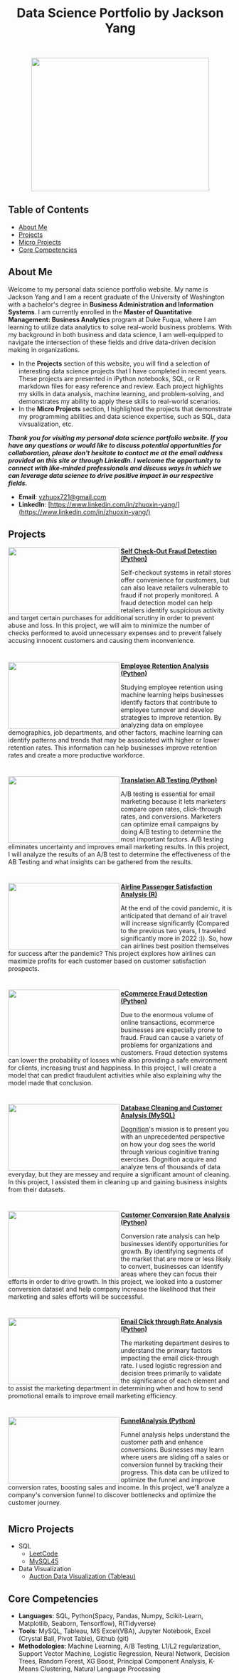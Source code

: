 <h1 align="center"> Data Science Portfolio by Jackson Yang </h1> <br>

<p align="center">
    <img src="https://github.com/YZXBiz/Yang_Portfolio/blob/main/Images/DATAAC.jpg" width="400" height="300">
</p>


## Table of Contents
* [About Me](#about-me)
* [Projects](#projects)
* [Micro Projects](#micro-projects)
* [Core Competencies](#core-competencies)


## About Me
Welcome to my personal data science portfolio website. My name is Jackson Yang and I am a recent graduate of the University of Washington with a bachelor's degree in **Business Administration and Information Systems**. I am currently enrolled in the **Master of Quantitative Management: Business Analytics** program at Duke Fuqua, where I am learning to utilize data analytics to solve real-world business problems. With my background in both business and data science, I am well-equipped to navigate the intersection of these fields and drive data-driven decision making in organizations.

- In the **Projects** section of this website, you will find a selection of interesting data science projects that I have completed in recent years. These projects are presented in iPython notebooks, SQL, or R markdown files for easy reference and review. Each project highlights my skills in data analysis, machine learning, and problem-solving, and demonstrates my ability to apply these skills to real-world scenarios.
- In the **Micro Projects** section, I highlighted the projects that demonstrate my programming abilities and data science expertise, such as SQL, data vivsualization, etc.

***Thank you for visiting my personal data science portfolio website. If you have any questions or would like to discuss potential opportunities for collaboration, please don't hesitate to contact me at the email address provided on this site or through LinkedIn. I welcome the opportunity to connect with like-minded professionals and discuss ways in which we can leverage data science to drive positive impact in our respective fields.***

- **Email**: [yzhuox721@gmail.com](yzhuox721@gmail.com)
- **Linkedln**: [https://www.linkedin.com/in/zhuoxin-yang/](https://www.linkedin.com/in/zhuoxin-yang/)


## Projects

<img align="left" width="250" height="150" src="https://github.com/YZXBiz/Jackson_Portfolio/blob/main/Images/Self_Check_out.webp"> **[Self Check-Out Fraud Detection (Python) ](https://github.com/YZXBiz/Jackson_Portfolio/blob/main/Projects/Self%20Checkout%20Fraud%20Detection/Code.ipynb)**

Self-checkout systems in retail stores offer convenience for customers, but can also leave retailers vulnerable to fraud if not properly monitored. A fraud detection model can help retailers identify suspicious activity and target certain purchases for additional scrutiny in order to prevent abuse and loss. In this project, we will aim to minimize the number of checks performed to avoid unnecessary expenses and to prevent falsely accusing innocent customers and causing them inconvenience.
#
<img align="left" width="250" height="150" src="https://raw.githubusercontent.com/YZXBiz/Jackson_Portfolio/main/Images/Employee-retention-rate-1000x553-1.webp"> **[Employee Retention Analysis (Python) ](https://github.com/YZXBiz/Jackson_Portfolio/blob/main/Projects/Employee%20Retention/Code.ipynb)**

Studying employee retention using machine learning helps businesses identify factors that contribute to employee turnover and develop strategies to improve retention. By analyzing data on employee demographics, job departments, and other factors, machine learning can identify patterns and trends that may be associated with higher or lower retention rates. This information can help businesses improve retention rates and create a more productive workforce.
#
<img align="left" width="250" height="150" src="https://github.com/YZXBiz/Jackson_Portfolio/blob/main/Images/ab%20testing.webp"> **[Translation AB Testing (Python) ](https://github.com/YZXBiz/Jackson_Portfolio/blob/main/Projects/Translation%20AB%20Testing/Code.ipynb)**

A/B testing is essential for email marketing because it lets marketers compare open rates, click-through rates, and conversions. Marketers can optimize email campaigns by doing A/B testing to determine the most important factors. A/B testing eliminates uncertainty and improves email marketing results. In this project, I will analyze the results of an A/B test to determine the effectiveness of the AB Testing and what insights can be gathered from the results.

#

<img align="left" width="250" height="150" src="https://github.com/YZXBiz/Yang_Portfolio/blob/main/Images/airline.jpg"> **[Airline Passenger Satisfaction Analysis (R) ](https://github.com/YZXBiz/Jackson_Portfolio/blob/main/Projects/Airline%20Passenger%20Satisfaction/R-Code.Rmd)**

At the end of the covid pandemic, it is anticipated that demand of air travel will increase significantly (Compared to the previous two years, I traveled significantly more in 2022 :)). So, how can airlines best position themselves for success after the pandemic? This project explores how airlines can maximize profits for each customer based on customer satisfaction prospects.
#
<img align="left" width="250" height="150" src="https://github.com/YZXBiz/Jackson_Portfolio/blob/main/Images/ecommerce%20fraud.jpg"> **[eCommerce Fraud Detection (Python) ](https://github.com/YZXBiz/Jackson_Portfolio/blob/main/Projects/ecommerce%20Fraud%20Detection/Code.ipynb)**

Due to the enormous volume of online transactions, ecommerce businesses are especially prone to fraud. Fraud can cause a variety of problems for organizations and customers. Fraud detection systems can lower the probability of losses while also providing a safe environment for clients, increasing trust and happiness. In this project, I will create a model that can predict fraudulent activities while also explaining why the model made that conclusion.

#
<img align="left" width="250" height="150" src="https://github.com/YZXBiz/Yang_Portfolio/blob/main/Images/images.jpg"> **[Database Cleaning and Customer Analysis (MySQL) ](https://github.com/YZXBiz/Jackson_Portfolio/blob/main/Projects/Dognition/Dognition%20Report.ipynb)**

[Dognition](https://www.dognition.com/)'s mission is to present you with an unprecedented perspective on how your dog sees the world through various coginitive traning exercises. Dognition acquire and analyze tens of thousands of data everyday, but they are messey and require a significant amount of cleaning. In this project, I assisted them in cleaning up and gaining business insights from their datasets.
#
<img align="left" width="250" height="150" src="https://github.com/YZXBiz/Jackson_Portfolio/blob/main/Images/conversion%20rate.png"> **[Customer Conversion Rate Analysis (Python) ](https://github.com/YZXBiz/Jackson_Portfolio/blob/main/Projects/Conversion%20Rate/Code.ipynb)**

Conversion rate analysis can help businesses identify opportunities for growth. By identifying segments of the market that are more or less likely to convert, businesses can identify areas where they can focus their efforts in order to drive growth. In this project, we looked into a customer conversion dataset and help company increase the likelihood that their marketing and sales efforts will be successful.

#
<img align="left" width="250" height="150" src="https://github.com/YZXBiz/Yang_Portfolio/blob/main/Images/click-thr.png"> **[Email Click through Rate Analysis (Python) ](https://github.com/YZXBiz/Jackson_Portfolio/blob/main/Projects/Email_click_rate/Logistic%20Regression.ipynb)**

The marketing department desires to understand the primary factors impacting the email click-through rate. I used logistic regression and decision trees primarily to validate the significance of each element and to assist the marketing department in determining when and how to send promotional emails to improve email marketing efficiency.
#

#
<img align="left" width="250" height="150" src="https://github.com/YZXBiz/Jackson_Portfolio/blob/main/Images/funnel%20analysis.jpg"> **[FunnelAnalysis (Python) ](https://github.com/YZXBiz/Jackson_Portfolio/blob/main/Projects/Funnel%20Analysis/Code.ipynb)**

Funnel analysis helps understand the customer path and enhance conversions. Businesses may learn where users are sliding off a sales or conversion funnel by tracking their progress. This data can be utilized to optimize the funnel and improve conversion rates, boosting sales and income. In this project, we'll analyze a company's conversion funnel to discover bottlenecks and optimize the customer journey.
#


 

## Micro Projects
- SQL
    - [LeetCode](https://github.com/YZXBiz/Yang_Portfolio/tree/main/Micro%20Projects/SQL/Leetcode)
    - [MySQL45](https://github.com/YZXBiz/Yang_Portfolio/tree/main/Micro%20Projects/SQL/Mysql45(Chinese))
- Data Visualization
    - [Auction Data Visualization (Tableau)](https://github.com/YZXBiz/Jackson_Portfolio/tree/main/Micro%20Projects/Auction%20Data%20Analysis)


## Core Competencies
- **Languages**: SQL, Python(Spacy, Pandas, Numpy, Scikit-Learn, Matplotlib, Seaborn, Tensorflow), R(Tidyverse)
- **Tools**: MySQL, Tableau, MS Excel(VBA), Jupyter Notebook, Excel (Crystal Ball, Pivot Table), Github (git)
- **Methodologies**: Machine Learning, A/B Testing, L1/L2 regularization, Support Vector Machine, Logistic Regression, Neural Network, Decision Trees, Random Forest, XG Boost, Principal Component Analysis, K-Means Clustering, Natural Language Processing


